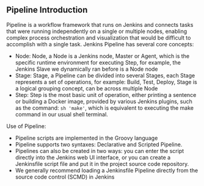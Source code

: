## Pipeline Introduction

Pipeline is a workflow framework that runs on Jenkins and connects tasks that were running independently on a single or multiple nodes, enabling complex process orchestration and visualization that would be difficult to accomplish with a single task.
Jenkins Pipeline has several core concepts:

- Node: Node, a Node is a Jenkins node, Master or Agent, which is the specific runtime environment for executing Step, for example, the Jenkins Slave we dynamically ran before is a Node node
- Stage: Stage, a Pipeline can be divided into several Stages, each Stage represents a set of operations, for example: Build, Test, Deploy, Stage is a logical grouping concept, can be across multiple Node
- Step: Step is the most basic unit of operation, either printing a sentence or building a Docker image, provided by various Jenkins plugins, such as the command: `sh 'make'`, which is equivalent to executing the make command in our usual shell terminal.

Use of Pipeline:

- Pipeline scripts are implemented in the Groovy language
- Pipeline supports two syntaxes: Declarative and Scripted Pipeline.
- Pipelines can also be created in two ways: you can enter the script directly into the Jenkins web UI interface, or you can create a Jenkinsfile script file and put it in the project source code repository.
- We generally recommend loading a Jenkinsfile Pipeline directly from the source code control (SCMD) in Jenkins
